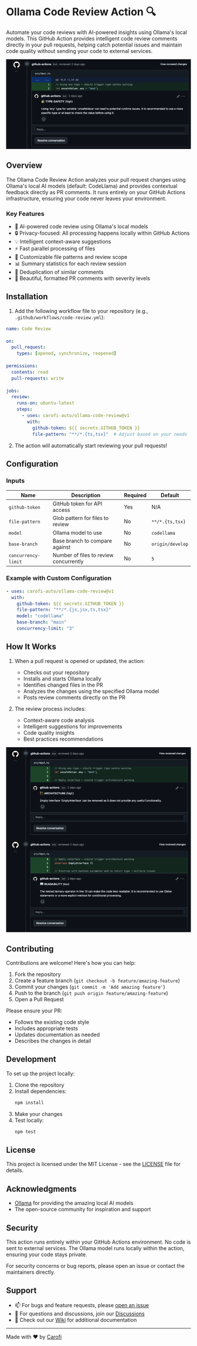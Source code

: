 # Ollama Code Review Action 🔍

Automate your code reviews with AI-powered insights using Ollama's local models. This GitHub Action provides intelligent code review comments directly in your pull requests, helping catch potential issues and maintain code quality without sending your code to external services.

![Sample Code Review Comment](docs/images/comment-1.png)

## Overview

The Ollama Code Review Action analyzes your pull request changes using Ollama's local AI models (default: CodeLlama) and provides contextual feedback directly as PR comments. It runs entirely on your GitHub Actions infrastructure, ensuring your code never leaves your environment.

### Key Features

- 🤖 AI-powered code review using Ollama's local models
- 🔒 Privacy-focused: All processing happens locally within GitHub Actions
- 💡 Intelligent context-aware suggestions
- ⚡ Fast parallel processing of files
- 🎯 Customizable file patterns and review scope
- 📊 Summary statistics for each review session
- 🔄 Deduplication of similar comments
- 🎨 Beautiful, formatted PR comments with severity levels

## Installation

1. Add the following workflow file to your repository (e.g., `.github/workflows/code-review.yml`):

```yaml
name: Code Review

on:
  pull_request:
    types: [opened, synchronize, reopened]

permissions:
  contents: read
  pull-requests: write

jobs:
  review:
    runs-on: ubuntu-latest
    steps:
      - uses: carofi-auto/ollama-code-review@v1
        with:
          github-token: ${{ secrets.GITHUB_TOKEN }}
          file-pattern: "**/*.{ts,tsx}"  # Adjust based on your needs
```

2. The action will automatically start reviewing your pull requests!

## Configuration

### Inputs

| Name | Description | Required | Default |
|------|-------------|----------|---------|
| `github-token` | GitHub token for API access | Yes | N/A |
| `file-pattern` | Glob pattern for files to review | No | `**/*.{ts,tsx}` |
| `model` | Ollama model to use | No | `codellama` |
| `base-branch` | Base branch to compare against | No | `origin/develop` |
| `concurrency-limit` | Number of files to review concurrently | No | `5` |

### Example with Custom Configuration

```yaml
- uses: carofi-auto/ollama-code-review@v1
  with:
    github-token: ${{ secrets.GITHUB_TOKEN }}
    file-pattern: "**/*.{js,jsx,ts,tsx}"
    model: "codellama"
    base-branch: "main"
    concurrency-limit: "3"
```

## How It Works

1. When a pull request is opened or updated, the action:
   - Checks out your repository
   - Installs and starts Ollama locally
   - Identifies changed files in the PR
   - Analyzes the changes using the specified Ollama model
   - Posts review comments directly on the PR

2. The review process includes:
   - Context-aware code analysis
   - Intelligent suggestions for improvements
   - Code quality insights
   - Best practices recommendations

![Review Process](docs/images/comment-2.png)

## Contributing

Contributions are welcome! Here's how you can help:

1. Fork the repository
2. Create a feature branch (`git checkout -b feature/amazing-feature`)
3. Commit your changes (`git commit -m 'Add amazing feature'`)
4. Push to the branch (`git push origin feature/amazing-feature`)
5. Open a Pull Request

Please ensure your PR:
- Follows the existing code style
- Includes appropriate tests
- Updates documentation as needed
- Describes the changes in detail

## Development

To set up the project locally:

1. Clone the repository
2. Install dependencies:
   ```bash
   npm install
   ```
3. Make your changes
4. Test locally:
   ```bash
   npm test
   ```

## License

This project is licensed under the MIT License - see the [LICENSE](LICENSE) file for details.

## Acknowledgments

- [Ollama](https://ollama.ai/) for providing the amazing local AI models
- The open-source community for inspiration and support

## Security

This action runs entirely within your GitHub Actions environment. No code is sent to external services. The Ollama model runs locally within the action, ensuring your code stays private.

For security concerns or bug reports, please open an issue or contact the maintainers directly.

## Support

- 📫 For bugs and feature requests, please [open an issue](../../issues/new)
- 💬 For questions and discussions, join our [Discussions](../../discussions)
- 📖 Check out our [Wiki](../../wiki) for additional documentation

---

Made with ❤️ by [Carofi](https://www.carofi.app)

